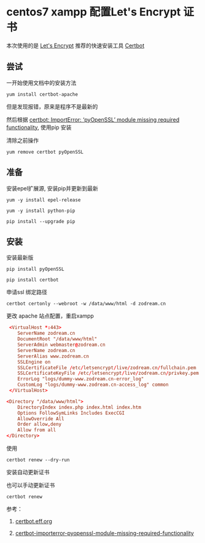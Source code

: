 # centos7 xampp 配置Let's Encrypt 证书

本次使用的是 [Let's Encrypt](https://letsencrypt.org/) 推荐的快速安装工具 [Certbot](https://certbot.eff.org/)

## 尝试

一开始使用文档中的安装方法

```shell
yum install certbot-apache

```
但是发现报错，原来是程序不是最新的

然后根据 [certbot: ImportError: ‘pyOpenSSL’ module missing required functionality](https://tlanyan.me/certbot-importerror-pyopenssl-module-missing-required-functionality/), 使用pip 安装

清除之前操作
```shell
yum remove certbot pyOpenSSL

```

## 准备

安装epel扩展源, 安装pip并更新到最新
```shell
yum -y install epel-release

yum -y install python-pip

pip install --upgrade pip
```

## 安装

安装最新版
```shell
pip install pyOpenSSL

pip install certbot
```

申请ssl 绑定路径
```shell
certbot certonly --webroot -w /data/www/html -d zodream.cn
```

更改 apache 站点配置，重启xampp
```conf
 <VirtualHost *:443>  
    ServerName zodream.cn
    DocumentRoot "/data/www/html"
    ServerAdmin webmaster@zodream.cn
    ServerName zodream.cn
    ServerAlias www.zodream.cn
    SSLEngine on
    SSLCertificateFile /etc/letsencrypt/live/zodream.cn/fullchain.pem
    SSLCertificateKeyFile /etc/letsencrypt/live/zodream.cn/privkey.pem
    ErrorLog "logs/dummy-www.zodream.cn-error_log"
    CustomLog "logs/dummy-www.zodream.cn-access_log" common
 </VirtualHost>

<Directory "/data/www/html">  
    DirectoryIndex index.php index.html index.htm 
    Options FollowSymLinks Includes ExecCGI  
    AllowOverride All  
    Order allow,deny  
    Allow from all  
</Directory>
```

使用
```shell
certbot renew --dry-run
```
安装自动更新证书

也可以手动更新证书
```shell
certbot renew
```

参考：

1. [certbot.eff.org](https://certbot.eff.org/)

2. [certbot-importerror-pyopenssl-module-missing-required-functionality](https://tlanyan.me/certbot-importerror-pyopenssl-module-missing-required-functionality/)